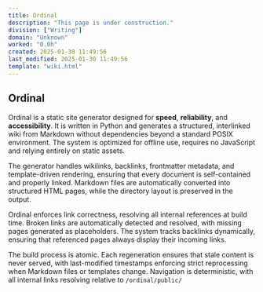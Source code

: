 ```yaml
---
title: Ordinal
description: "This page is under construction."
division: ["Writing"]
domain: "Unknown"
worked: "0.0h"
created: 2025-01-30 11:49:56
last_modified: 2025-01-30 11:49:56
template: "wiki.html"
---
```


## Ordinal

Ordinal is a static site generator designed for **speed**, **reliability**, and **accessibility**. It is written in Python and generates a structured, interlinked wiki from Markdown without dependencies beyond a standard POSIX environment. The system is optimized for offline use, requires no JavaScript and relying entirely on static assets.

The generator handles wikilinks, backlinks, frontmatter metadata, and template-driven rendering, ensuring that every document is self-contained and properly linked. Markdown files are automatically converted into structured HTML pages, while the directory layout is preserved in the output.

Ordinal enforces link correctness, resolving all internal references at build time. Broken links are automatically detected and resolved, with missing pages generated as placeholders. The system tracks backlinks dynamically, ensuring that referenced pages always display their incoming links.

The build process is atomic. Each regeneration ensures that stale content is never served, with last-modified timestamps enforcing strict reprocessing when Markdown files or templates change. Navigation is deterministic, with all internal links resolving relative to `/ordinal/public/`